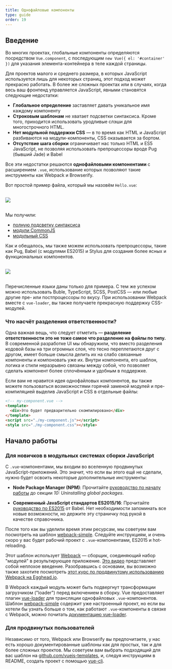 ```yaml
---
title: Однофайловые компоненты
type: guide
order: 19
---
```


## Введение

Во многих проектах, глобальные компоненты определяются посредством `Vue.component`, с последующим `new Vue({ el: '#container' })` для указания элемента-контейнера в теле каждой страницы.

Для проектов малого и среднего размера, в которых JavaScript используется лишь для некоторых страниц, этот подход может прекрасно работать. В более же сложных проектах или в случаях, когда весь ваш фронтенд управляется JavaScript, явными становятся следующие недостатки:

- **Глобальное определение** заставляет давать уникальное имя каждому компоненту
- **Строковым шаблонам** не хватает подсветки синтаксиса. Кроме того, приходится использовать уродливые слэши для многострочного HTML.
- **Нет модульной поддержки CSS** — в то время как HTML и JavaScript разбиваются на модули-компоненты, CSS оказывается за бортом.
- **Отсутствие шага сборки** ограничивает нас только HTML и ES5 JavaScript, не позволяя использовать препроцессоры вроде Pug (бывший Jade) и Babel

Все эти недостатки решаются **однофайловыми компонентами** с расширением `.vue`, использование которых позволяют такие инструменты как Webpack и Browserify.

Вот простой пример файла, который мы назовём `Hello.vue`:

<img src="/images/vue-component.png" style="display: block; margin: 30px auto">

Мы получили:

- [полную подсветку синтаксиса](https://github.com/vuejs/awesome-vue#syntax-highlighting)
- [модули CommonJS](https://webpack.js.org/concepts/modules/#what-is-a-webpack-module)
- [модульный CSS](https://github.com/vuejs/vue-loader/blob/master/docs/en/features/scoped-css.md)

Как и обещалось, мы также можем использовать препроцессоры, такие как Pug, Babel (с модулями ES2015) и Stylus для создания более ясных и функциональных компонентов.

<img src="/images/vue-component-with-preprocessors.png" style="display: block; margin: 30px auto">

Перечисленные языки даны только для примера. С тем же успехом можно использовать Buble, TypeScript, SCSS, PostCSS — или любые другие пре- или постпроцессоры по вкусу. При использовании Webpack вместе с `vue-loader`, вы также получаете прекрасную поддержку CSS-модулей.

### Что насчёт разделения ответственности?

Одна важная вещь, что следует отметить — **разделение ответственности это не тоже самое что разделение на файлы по типу.** В современной разработке UI мы обнаружили, что вместо разделения кодовой базы на три огромных слоя, что тесно переплетаются друг с другом, имеет больше смысла делить их на слабо связанные компоненты и компоновать уже их. Внутри компонента, его шаблон, логика и стили неразрывно связаны между собой, что позволяет сделать компонент более сплочённым и удобным в поддержке.

Если вам не нравится идея однофайловых компонентов, вы также можете пользоваться возможностями горячей заменой модулей и пре-компиляцией выделив JavaScript и CSS в отдельные файлы:

``` html
<!-- my-component.vue -->
<template>
  <div>Это будет предварительно скомпилировано</div>
</template>
<script src="./my-component.js"></script>
<style src="./my-component.css"></style>
```

## Начало работы

### Для новичков в модульных системах сборки JavaScript

С `.vue`-компонентами, мы входим во вселенную продвинутых JavaScript-приложений. Это значит, что если вы этого ещё не сделали, нужно будет освоить некоторые дополнительные инструменты:

- **Node Package Manager (NPM)**: Прочитайте [руководство по началу работы](https://docs.npmjs.com/getting-started/what-is-npm) до секции  _10: Uninstalling global packages_.

- **Современный JavaScript стандартов ES2015/16**: Прочитайте [руководство по ES2015](https://babeljs.io/docs/learn-es2015/) от Babel. Нет необходимости запоминать все новые возможности, но держите эту страничку под рукой в качестве справочника.

После того как вы уделили время этим ресурсам, мы советуем вам посмотреть на шаблон [webpack-simple](https://github.com/vuejs-templates/webpack-simple). Следуйте инструкциям, и очень скоро у вас будет рабочий проект с `.vue`-компонентами, ES2015 и hot-reloading.

Этот шаблон использует [Webpack](https://webpack.js.org/) — сборщик, соединяющий набор "модулей" в результирующее приложение. [Это видео](https://www.youtube.com/watch?v=WQue1AN93YU) представляет собой неплохое введение. Разобравшись с основами, вы возможно также захотите посмотреть [этот курс по продвинутому использованию Webpack на Egghead.io](https://egghead.io/courses/using-webpack-for-production-javascript-applications).

В Webpack каждый модуль может быть подвергнут трансформации загрузчиком ("loader") перед включением в сборку. Vue предоставляет плагин [vue-loader](https://github.com/vuejs/vue-loader) для трансляции однофайловых `.vue`-компонентов. Шаблон [webpack-simple](https://github.com/vuejs-templates/webpack-simple) содержит уже настроенный проект, но если вы хотели бы узнать больше о том, как работают `.vue`-компоненты в связке с Webpack, можно почитать [документацию vue-loader](https://vue-loader.vuejs.org).

### Для продвинутых пользователей

Независимо от того, Webpack или Browserify вы предпочитаете, у нас есть хорошо документированные шаблоны как для простых, так и для более сложных проектов. Мы советуем вам выбрать подходящий для вас шаблон на [github.com/vuejs-templates](https://github.com/vuejs-templates), и, следуя инструкциям в README, создать проект с помощью [vue-cli](https://github.com/vuejs/vue-cli).
